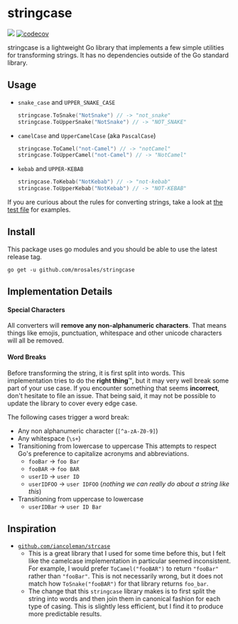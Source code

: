 # stringcase

![](https://github.com/mrosales/stringcase/workflows/Test/badge.svg)
[![codecov](https://codecov.io/gh/mrosales/stringcase/branch/master/graph/badge.svg)](https://codecov.io/gh/mrosales/stringcase)

stringcase is a lightweight Go library that implements a few simple
utilities for transforming strings. It has no dependencies outside of
the Go standard library.

## Usage

* `snake_case` and `UPPER_SNAKE_CASE`

    ```go
    stringcase.ToSnake("NotSnake") // -> "not_snake"
    stringcase.ToUpperSnake("NotSnake") // -> "NOT_SNAKE"
    ````

* `camelCase` and `UpperCamelCase` (aka `PascalCase`)

    ```go
    stringcase.ToCamel("not-Camel") // -> "notCamel"
    stringcase.ToUpperCamel("not-Camel") // -> "NotCamel"
    ```

* `kebab` and `UPPER-KEBAB`

    ```go
    stringcase.ToKebab("NotKebab") // -> "not-kebab"
    stringcase.ToUpperKebab("NotKebab") // -> "NOT-KEBAB"
    ```

If you are curious about the rules for converting strings, take a look at
[the test file](./stringcase_test.go) for examples.

## Install

This package uses go modules and you should be able to use the latest release tag.

```shell
go get -u github.com/mrosales/stringcase
```

## Implementation Details

#### Special Characters

All converters will **remove any non-alphanumeric characters**. That means things like
emojis, punctuation, whitespace and other unicode characters will all be removed.

#### Word Breaks

Before transforming the string, it is first split into words. This
implementation tries to do the **right thing**™, but it may very well
break some part of your use case. If you encounter something that seems
**incorrect**, don't hesitate to file an issue. That being said, it may
not be possible to update the library to cover every edge case.

The following cases trigger a word break:

* Any non alphanumeric character (`[^a-zA-Z0-9]`)
* Any whitespace (`\s+`)
* Transitioning from lowercase to uppercase
  This attempts to respect Go's preference to capitalize acronyms and abbreviations.
    * `fooBar` -> `foo Bar`
    * `fooBAR` -> `foo BAR`
    * `userID` -> `user ID`
    * `userIDFOO` -> `user IDFOO` (*nothing we can really do about a string like this*)
* Transitioning from uppercase to lowercase
    * `userIDBar` -> `user ID Bar`

## Inspiration

* [`github.com/iancoleman/strcase`](https://github.com/iancoleman/strcase)
    * This is a great library that I used for some time before this, but I felt
      like the camelcase implementation in particular seemed inconsistent.
      For example, I would prefer `ToCamel("fooBAR")` to return `"fooBar"` rather than
      `"fooBar"`. This is not necessarily wrong, but it does not match how
      `ToSnake("fooBAR")` for that library returns `foo_bar`.
    * The change that this `stringcase` library makes is to first split the string into
      words and then join them in canonical fashion for each type of casing. This is
      slightly less efficient, but I find it to produce more predictable results.
